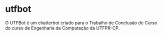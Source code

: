 # utfbot
O UTFBot é um chatterbot criado para o Trabalho de Conclusão de Curso do curso de Engenharia de Computação da UTFPR-CP.
